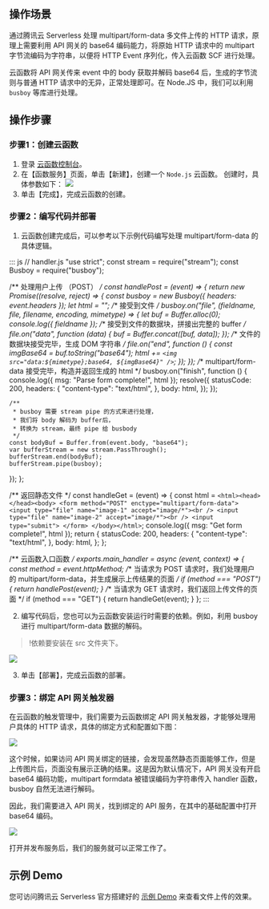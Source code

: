 ## 操作场景

通过腾讯云 Serverless 处理 multipart/form-data 多文件上传的 HTTP 请求，原理上需要利用 API 网关的 base64 编码能力，将原始 HTTP 请求中的 multipart 字节流编码为字符串，以便将 HTTP Event 序列化，传入云函数 SCF 进行处理。

云函数将 API 网关传来 event 中的 body 获取并解码 base64 后，生成的字节流则与普通 HTTP 请求中的无异，正常处理即可。在 Node.JS 中，我们可以利用 `busboy` 等库进行处理。

## 操作步骤

### 步骤1：创建云函数
1. 登录 [云函数控制台](https://console.cloud.tencent.com/scf/list-create?rid=1&ns=default&functionName=multipart-upload-example&createType=empty)。
2. 在【函数服务】页面，单击【新建】，创建一个 `Node.js` 云函数。
创建时，具体参数如下：
![](https://main.qcloudimg.com/raw/d1c4281b2c510e76adeed6be134e5e53.png)
3. 单击【完成】，完成云函数的创建。

### 步骤2：编写代码并部署

1. 云函数创建完成后，可以参考以下示例代码编写处理 multipart/form-data 的具体逻辑。
<dx-codeblock>
:::  js
// handler.js
"use strict";
const stream = require("stream");
const Busboy = require("busboy");

/** 处理用户上传 （POST） */
const handlePost = (event) => {
  return new Promise((resolve, reject) => {
    const busboy = new Busboy({ headers: event.headers });
    let html = "";
    /** 接受到文件 */
    busboy.on("file", (fieldname, file, filename, encoding, mimetype) => {
      let buf = Buffer.alloc(0);
      console.log({ fieldname });
      /** 接受到文件的数据块，拼接出完整的 buffer */
      file.on("data", function (data) {
        buf = Buffer.concat([buf, data]);
      });
      /** 文件的数据块接受完毕，生成 DOM 字符串 */
      file.on("end", function () {
        const imgBase64 = buf.toString("base64");
        html += `<img src="data:${mimetype};base64, ${imgBase64}" />`;
      });
    });
    /** multipart/form-data 接受完毕，构造并返回生成的 html */
    busboy.on("finish", function () {
      console.log({ msg: "Parse form complete!", html });
      resolve({
        statusCode: 200,
        headers: {
          "content-type": "text/html",
        },
        body: html,
      });
    });

    /**
     * busboy 需要 stream pipe 的方式来进行处理，
     * 我们将 body 解码为 buffer后，
     * 转换为 stream，最终 pipe 给 busbody
     */
    const bodyBuf = Buffer.from(event.body, "base64");
    var bufferStream = new stream.PassThrough();
    bufferStream.end(bodyBuf);
    bufferStream.pipe(busboy);
  });
};

/** 返回静态文件 */
const handleGet = (event) => {
  const html = `<html><head></head><body>
    <form method="POST" enctype="multipart/form-data">
    <input type="file" name="image-1" accept="image/*"><br />
     <input type="file" name="image-2" accept="image/*"><br />
     <input type="submit">
    </form>
    </body></html>`;
  console.log({ msg: "Get form complete!", html });
  return {
    statusCode: 200,
    headers: {
      "content-type": "text/html",
    },
    body: html,
  };
};

/** 云函数入口函数 */
exports.main_handler = async (event, context) => {
  const method = event.httpMethod;
  /** 当请求为 POST 请求时，我们处理用户的 multipart/form-data，并生成展示上传结果的页面 */
  if (method === "POST") {
    return handlePost(event);
  }
  /** 当请求为 GET 请求时，我们返回上传文件的页面 */
  if (method === "GET") {
    return handleGet(event);
  }
};
:::
</dx-codeblock>


2. 编写代码后，您也可以为云函数安装运行时需要的依赖。例如，利用 busboy 进行 multipart/form-data 数据的解码。
>!依赖要安装在 src 文件夹下。

 ![](https://main.qcloudimg.com/raw/e2d612eab6577b138ce237b18077cf07.png)

3. 单击【部署】，完成云函数的部署。

### 步骤3：绑定 API 网关触发器

在云函数的触发管理中，我们需要为云函数绑定 API 网关触发器，才能够处理用户具体的 HTTP 请求，具体的绑定方式和配置如下图：

![](https://main.qcloudimg.com/raw/ba83d6191a5d0cfe232076ba9871ab19.png)

这个时候，如果访问 API 网关绑定的链接，会发现虽然静态页面能够工作，但是上传图片后，页面没有展示正确的结果。这是因为默认情况下，API 网关没有开启 base64 编码功能，multipart formdata 被错误编码为字符串传入 handler 函数，busboy 自然无法进行解码。

因此，我们需要进入 API 网关，找到绑定的 API 服务，在其中的基础配置中打开 base64 编码。

![](https://main.qcloudimg.com/raw/e6fd79cff7f1e9a02a7e2b8b101ecf98.png)

打开并发布服务后，我们的服务就可以正常工作了。

## 示例 Demo

您可访问腾讯云 Serverless 官方搭建好的 [示例 Demo](https://service-55o5m2vg-1256777886.gz.apigw.tencentcs.com/release/multipart-upload-example) 来查看文件上传的效果。
